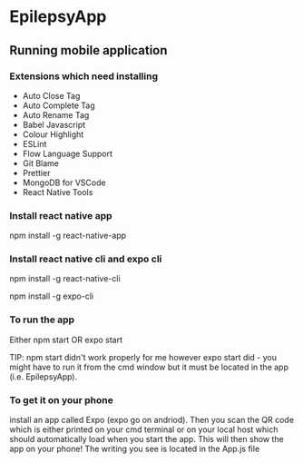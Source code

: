 # EpilepsyApp

## Running mobile application
### Extensions which need installing
- Auto Close Tag
- Auto Complete Tag
- Auto Rename Tag
- Babel Javascript
- Colour Highlight
- ESLint
- Flow Language Support
- Git Blame
- Prettier
- MongoDB for VSCode
- React Native Tools

### Install react native app
npm install -g react-native-app

### Install react native cli and expo cli
npm install -g react-native-cli

npm install -g expo-cli

### To run the app
Either
npm start OR expo start 

TIP: npm start didn't work properly for me however expo start did - you might have to run it from the cmd window but it must be located in the app (i.e. EpilepsyApp).

### To get it on your phone
install an app called Expo (expo go on andriod). Then you scan the QR code which is either printed on your cmd terminal or on your local host which should automatically load when you start the app. This will then show the app on your phone! The writing you see is located in the App.js file
